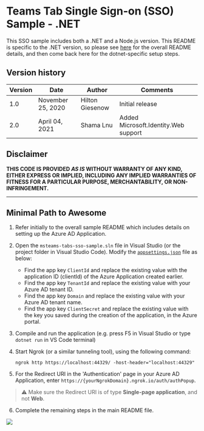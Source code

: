 # Teams Tab Single Sign-on (SSO) Sample - .NET

This SSO sample includes both a .NET and a Node.js version. This README is specific to the .NET version, so please see [here](../../) for the overall README details, and then come back here for the dotnet-specific setup steps.

## Version history

Version|Date|Author|Comments
-------|----|----|--------
1.0|November 25, 2020|Hilton Giesenow|Initial release
2.0|April 04, 2021|Shama Lnu|Added Microsoft.Identity.Web support

## Disclaimer

**THIS CODE IS PROVIDED *AS IS* WITHOUT WARRANTY OF ANY KIND, EITHER EXPRESS OR IMPLIED, INCLUDING ANY IMPLIED WARRANTIES OF FITNESS FOR A PARTICULAR PURPOSE, MERCHANTABILITY, OR NON-INFRINGEMENT.**

---

## Minimal Path to Awesome

1. Refer initially to the overall sample README which includes details on setting up the Azure AD Application.

2. Open the `msteams-tabs-sso-sample.sln` file in Visual Studio (or the project folder in Visual Studio Code). Modify the [`appsettings.json`](appsettings.json) file as below:
    - Find the app key `ClientId` and replace the existing value with the application ID (clientId) of the Azure Application created earlier.
    - Find the app key `TenantId` and replace the existing value with your Azure AD tenant ID.
    - Find the app key `Domain` and replace the existing value with your Azure AD tenant name.
    - Find the app key `ClientSecret` and replace the existing value with the key you saved during the creation of the application, in the Azure portal.

3. Compile and run the application (e.g. press F5 in Visual Studio or type `dotnet run` in VS Code terminal)

4. Start Ngrok (or a similar tunneling tool), using the following command:

    ```shell
    ngrok http https://localhost:44329/ -host-header="localhost:44329"
    ```

5. For the Redirect URI in the 'Authentication' page in your Azure AD Application, enter `https://{yourNgrokDomain}.ngrok.io/auth/authPopup`.

> :warning: Make sure the Redirect URI is of type **Single-page application**, and not **Web**.

6. Complete the remaining steps in the main README file.

<img src="https://pnptelemetry.azurewebsites.net/teams-dev-samples/samples/tab-sso/dotnet" />